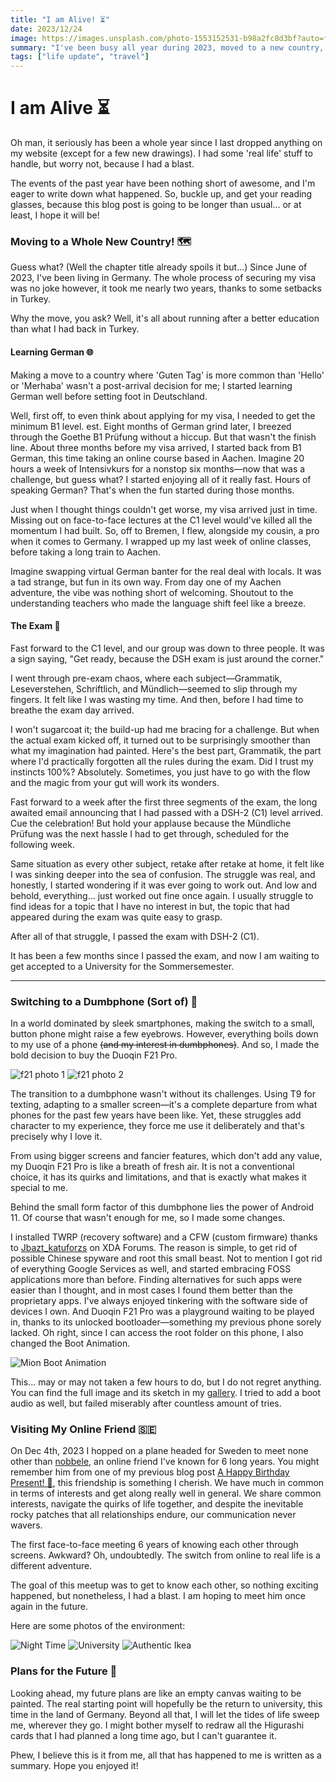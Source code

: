 ```yaml
---
title: "I am Alive! ⏳"
date: 2023/12/24
image: https://images.unsplash.com/photo-1553152531-b98a2fc8d3bf?auto=format&fit=crop&w=500&h=500&q=30
summary: "I've been busy all year during 2023, moved to a new country, met someone I never thought I would have the chance to and much more!"
tags: ["life update", "travel"]
---
```


# I am Alive ⏳

Oh man, it seriously has been a whole year since I last dropped anything on my website (except for a few new drawings). I had some 'real life' stuff to handle, but worry not, because I had a blast.

The events of the past year have been nothing short of awesome, and I'm eager to write down what happened. So, buckle up, and get your reading glasses, because this blog post is going to be longer than usual... or at least, I hope it will be!

<h3 id="new-country">Moving to a Whole New Country! 🗺️</h3>

Guess what? (Well the chapter title already spoils it but...) Since June of 2023, I've been living in Germany. The whole process of securing my visa was no joke however, it took me nearly two years, thanks to some setbacks in Turkey.

Why the move, you ask? Well, it's all about running after a better education than what I had back in Turkey.

#### Learning German 🌐

Making a move to a country where 'Guten Tag' is more common than 'Hello' or 'Merhaba' wasn't a post-arrival decision for me; I started learning German well before setting foot in Deutschland.

Well, first off, to even think about applying for my visa, I needed to get the minimum B1 level. est. Eight months of German grind later, I breezed through the Goethe B1 Prüfung without a hiccup. But that wasn't the finish line. About three months before my visa arrived, I started back from B1 German, this time taking an online course based in Aachen. Imagine 20 hours a week of Intensivkurs for a nonstop six months—now that was a challenge, but guess what? I started enjoying all of it really fast. Hours of speaking German? That's when the fun started during those months.

Just when I thought things couldn't get worse, my visa arrived just in time. Missing out on face-to-face lectures at the C1 level would've killed all the momentum I had built. So, off to Bremen, I flew, alongside my cousin, a pro when it comes to Germany. I wrapped up my last week of online classes, before taking a long train to Aachen.

Imagine swapping virtual German banter for the real deal with locals. It was a tad strange, but fun in its own way. From day one of my Aachen adventure, the vibe was nothing short of welcoming. Shoutout to the understanding teachers who made the language shift feel like a breeze.

#### The Exam 💯

Fast forward to the C1 level, and our group was down to three people. It was a sign saying, "Get ready, because the DSH exam is just around the corner."

I went through pre-exam chaos, where each subject—Grammatik, Leseverstehen, Schriftlich, and Mündlich—seemed to slip through my fingers. It felt like I was wasting my time. And then, before I had time to breathe the exam day arrived.

I won't sugarcoat it; the build-up had me bracing for a challenge. But when the actual exam kicked off, it turned out to be surprisingly smoother than what my imagination had painted. Here's the best part, Grammatik, the part where I'd practically forgotten all the rules during the exam. Did I trust my instincts 100%? Absolutely. Sometimes, you just have to go with the flow and the magic from your gut will work its wonders.

Fast forward to a week after the first three segments of the exam, the long awaited email announcing that I had passed with a DSH-2 (C1) level arrived. Cue the celebration! But hold your applause because the Mündliche Prüfung was the next hassle I had to get through, scheduled for the following week.

Same situation as every other subject, retake after retake at home, it felt like I was sinking deeper into the sea of confusion. The struggle was real, and honestly, I started wondering if it was ever going to work out. And low and behold, everything... just worked out fine once again. I usually struggle to find ideas for a topic that I have no interest in but, the topic that had appeared during the exam was quite easy to grasp.

After all of that struggle, I passed the exam with DSH-2 (C1).

It has been a few months since I passed the exam, and now I am waiting to get accepted to a University for the Sommersemester.

---

<h3 id="switching-to-dumb-phone">Switching to a Dumbphone (Sort of) 📱</h3>

In a world dominated by sleek smartphones, making the switch to a small, button phone might raise a few eyebrows. However, everything boils down to my use of a phone ~~(and my interest in dumbphones)~~. And so, I made the bold decision to buy the Duoqin F21 Pro.

![f21 photo 1][qin-f21-pro-photo-1]
![f21 photo 2][qin-f21-pro-photo-2]

The transition to a dumbphone wasn't without its challenges. Using T9 for texting, adapting to a smaller screen—it's a complete departure from what phones for the past few years have been like. Yet, these struggles add character to my experience, they force me use it deliberately and that's precisely why I love it.

From using bigger screens and fancier features, which don't add any value, my Duoqin F21 Pro is like a breath of fresh air. It is not a conventional choice, it has its quirks and limitations, and that is exactly what makes it special to me.

Behind the small form factor of this dumbphone lies the power of Android 11. Of course that wasn't enough for me, so I made some changes.

I installed TWRP (recovery software) and a CFW (custom firmware) thanks to [Jbazt_katuforzs](https://xdaforums.com/t/guide-xiaomi-qin-f21-pro-custom-firmware-root-playstore-certified.4405615/) on XDA Forums. The reason is simple, to get rid of possible Chinese spyware and root this small beast. Not to mention I got rid of everything Google Services as well, and started embracing FOSS applications more than before. Finding alternatives for such apps were easier than I thought, and in most cases I found them better than the proprietary apps. I've always enjoyed tinkering with the software side of devices I own. And Duoqin F21 Pro was a playground waiting to be played in, thanks to its unlocked bootloader—something my previous phone sorely lacked. Oh right, since I can access the root folder on this phone, I also changed the Boot Animation.

![Mion Boot Animation][mion-bootanimation]

This... may or may not taken a few hours to do, but I do not regret anything. You can find the full image and its sketch in my [gallery](/gallery). I tried to add a boot audio as well, but failed miserably after countless amount of tries.

<h3 id="visiting-online-friend">Visiting My Online Friend 🇸🇪</h3>

On Dec 4th, 2023 I hopped on a plane headed for Sweden to meet none other than [nobbele](https://nobbele.dev/), an online friend I've known for 6 long years. You might remember him from one of my previous blog post [A Happy Birthday Present! 🎂](/blog/2022-06-12), this friendship is something I cherish. We have much in common in terms of interests and get along really well in general. We share common interests, navigate the quirks of life together, and despite the inevitable rocky patches that all relationships endure, our communication never wavers.

The first face-to-face meeting 6 years of knowing each other through screens. Awkward? Oh, undoubtedly. The switch from online to real life is a different adventure.

The goal of this meetup was to get to know each other, so nothing exciting happened, but nonetheless, I had a blast. I am hoping to meet him once again in the future.

Here are some photos of the environment:

![Night Time][sweden-photo-3]
![University][sweden-photo-1]
![Authentic Ikea][sweden-photo-2]

<h3 id="future-plans">Plans for the Future 🔮</h3>

Looking ahead, my future plans are like an empty canvas waiting to be painted. The real starting point will hopefully be the return to university, this time in the land of Germany. Beyond all that, I will let the tides of life sweep me, wherever they go. I might bother myself to redraw all the Higurashi cards that I had planned a long time ago, but I can't guarantee it.

Phew, I believe this is it from me, all that has happened to me is written as a summary. Hope you enjoyed it!

[sweden-photo-1]: https://i.imgur.com/PlMKQk8m.jpg
[sweden-photo-2]: https://i.imgur.com/Le7bjMwm.jpg
[sweden-photo-3]: https://i.imgur.com/BKtERIXm.jpg
[qin-f21-pro-photo-1]: https://i.imgur.com/HzCidTnm.jpg
[qin-f21-pro-photo-2]: https://i.imgur.com/c6RnkThm.jpg
[mion-bootanimation]: https://i.imgur.com/9wZ9xFe.gif
